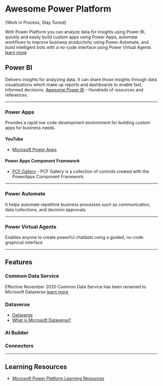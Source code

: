 # Awesome Power Platform
{Work in Process, Stay Tuned}

With Power Platform you can analyze data for insights using Power BI, quickly and easily build custom apps using Power Apps, automate workflows to improve business productivity using Power Automate, and build intelligent bots with a no-code interface using Power Virtual Agents [learn more](https://docs.microsoft.com/en-us/power-platform/)


## Power BI
Delivers insights for analyzing data. It can share those insights through data visualizations which make up reports and dashboards to enable fast, informed decisions.
[Awesome Power BI](https://github.com/NajiElKotob/Awesome-Power-BI) - Hundreds of resources and references.

-----


### Power Apps
Provides a rapid low code development environment for building custom apps for business needs.

#### YouTube
* [Microsoft Power Apps](https://www.youtube.com/channel/UCGfWR2ekfRFckLjev6eQYLg)

#### Power Apps Component Framework
* [PCF Gallery](https://pcf.gallery) - PCF Gallery is a collection of controls created with the PowerApps Component Framework.

-----

### Power Automate
It helps automate repetitive business processes such as communication, data collections, and decision approvals.

-----

### Power Virtual Agents
Enables anyone to create powerful chatbots using a guided, no-code graphical interface

-----

## Features

### Common Data Service
Effective November 2020 Common Data Service has been renamed to Microsoft Dataverse [learn more](https://aka.ms/PAuAppBlog)

### Dataverse
* [Dataverse](https://powerplatform.microsoft.com/en-us/dataverse/)
* [What is Microsoft Dataverse?](https://docs.microsoft.com/en-us/powerapps/maker/data-platform/data-platform-intro)


### AI Builder

### Connectors 

----

## Learning Resources
* [Microsoft Power Platform Learning Resources](https://powerapps.microsoft.com/en-us/blog/microsoft-powerapps-learning-resources/)
